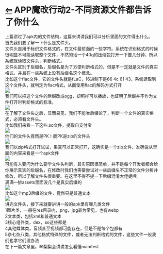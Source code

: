 # [⇦][] APP魔改行动2-不同资源文件都告诉了你什么  
上篇讲过了apk内的文件结构，这篇来讲讲我们可以分析里面的文件得出什么。  
首先我们要了解一下什么是文件头。  
文件头是用于标识文件格式的，在文件最前面的一些字符。系统在识别格式的时候很明显不可能读取整个文件，不然的话一个40g的压缩包打开一下要几分钟，所以系统就读取文件头，判断格式。  
文件头区别于后缀名，后缀名是为了方便判断格式的，但是不一定就是文件的真实格式，并且在一些系统上没有后缀名这个概念。  
比如这个flac文件，它的文件头就是fLaC，16进制下是66 4c 61 43，系统读取到这个文件头，就判定为flac格式，从而使用flac的解码方式打开  
![](11.png)  
我们可以把这个文件的后缀改成ogg，却照样可以播放，也证明了后缀并不作为文件打开时判断格式的标准。  
![](12.png)  
在了解了文件头之后，显而易见，我们不能唯后缀论了，判断一个文件的真实格式，必须看文件头。  
比如我们来看一下这些.so文件，提取自支付宝  
![](13.png)  
他们的文件头竟然是PK！而PK是zip的文件头  
![](14.png)  
我们以zip格式打开试试，果真可以正常打开，这确实是一个zip文件，准确说从里面的内容来看是一个apk文件  
![](15.png)  
可能有人要问为什么要学文件头判断，其实原因很简单，并不是每个开发者都会给你展示真实的后缀名，在修改时我们也需要尝试对一些后缀名不正常的文件分析并修改，所以了解文件头很重要。在这里不得不提一下后缀混淆大佬妮哩。  
满满一排assets里面没几个是真实后缀的  
![](16.png)  
比如这个mp3后缀的文件，竟然只是普通文本  
![](17.png)  
讲完文件头，接下来就要讲讲一般的apk里有哪几类文件  
1图片类，一般在res目录内，png，jpg最为常见，也有webp  
2文本类，包括xml和普通文本  
3核心组件类，dex，so这些都是  
4其他媒体类，音频甚至视频都可能存在，但是不是每个包都有  
5杂七杂八类，其他格式特殊的文件，或者无法判断格式的文件，这些文件一般我们也拿它们没办法  
在下一篇文章里，琴梨梨会讲讲怎么看懂manifest  


[⇦]: ../../list.md